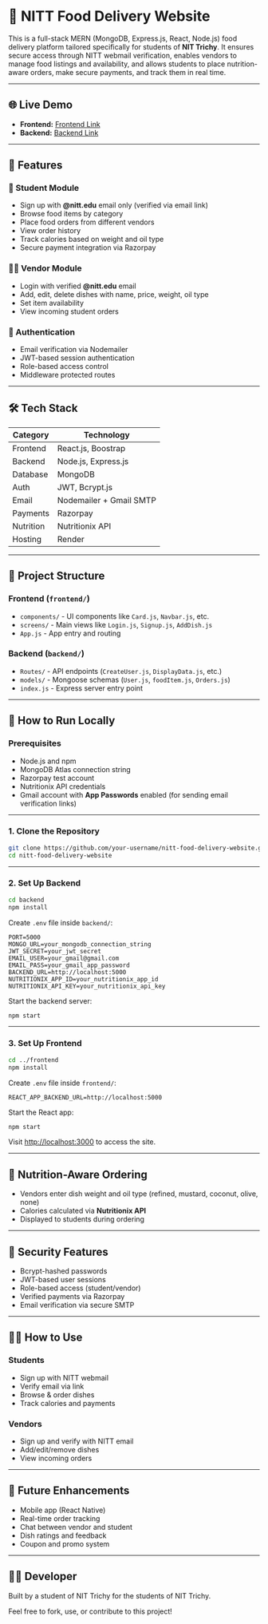 
# 🍱 NITT Food Delivery Website

This is a full-stack MERN (MongoDB, Express.js, React, Node.js) food delivery platform tailored specifically for students of **NIT Trichy**. It ensures secure access through NITT webmail verification, enables vendors to manage food listings and availability, and allows students to place nutrition-aware orders, make secure payments, and track them in real time.

---

## 🌐 Live Demo

- **Frontend:** [Frontend Link](https://nitt-food-delivery-website-frontend.onrender.com)
- **Backend:** [Backend Link](https://nitt-food-delivery-website-backend.onrender.com)

---

## 📌 Features

### 👤 Student Module
- Sign up with **@nitt.edu** email only (verified via email link)
- Browse food items by category
- Place food orders from different vendors
- View order history
- Track calories based on weight and oil type
- Secure payment integration via Razorpay

### 🧑‍🍳 Vendor Module
- Login with verified **@nitt.edu** email
- Add, edit, delete dishes with name, price, weight, oil type
- Set item availability
- View incoming student orders

### 🔐 Authentication
- Email verification via Nodemailer
- JWT-based session authentication
- Role-based access control
- Middleware protected routes

---

## 🛠️ Tech Stack

| Category   | Technology                          |
|------------|-------------------------------------|
| Frontend   | React.js, Boostrap                  |
| Backend    | Node.js, Express.js                 |
| Database   | MongoDB                             |
| Auth       | JWT, Bcrypt.js                      |
| Email      | Nodemailer + Gmail SMTP             |
| Payments   | Razorpay                            |
| Nutrition  | Nutritionix API                     |
| Hosting    | Render                              |

---

## 📁 Project Structure

### Frontend (`frontend/`)
- `components/` - UI components like `Card.js`, `Navbar.js`, etc.
- `screens/` - Main views like `Login.js`, `Signup.js`, `AddDish.js`
- `App.js` - App entry and routing

### Backend (`backend/`)
- `Routes/` - API endpoints (`CreateUser.js`, `DisplayData.js`, etc.)
- `models/` - Mongoose schemas (`User.js`, `foodItem.js`, `Orders.js`)
- `index.js` - Express server entry point

---

## 🚀 How to Run Locally

### Prerequisites
- Node.js and npm
- MongoDB Atlas connection string
- Razorpay test account
- Nutritionix API credentials
- Gmail account with **App Passwords** enabled (for sending email verification links)

---

### 1. Clone the Repository

```bash
git clone https://github.com/your-username/nitt-food-delivery-website.git
cd nitt-food-delivery-website
```

---

### 2. Set Up Backend

```bash
cd backend
npm install
```

Create `.env` file inside `backend/`:

```env
PORT=5000
MONGO_URL=your_mongodb_connection_string
JWT_SECRET=your_jwt_secret
EMAIL_USER=your_gmail@gmail.com
EMAIL_PASS=your_gmail_app_password
BACKEND_URL=http://localhost:5000
NUTRITIONIX_APP_ID=your_nutritionix_app_id
NUTRITIONIX_API_KEY=your_nutritionix_api_key
```

Start the backend server:

```bash
npm start
```

---

### 3. Set Up Frontend

```bash
cd ../frontend
npm install
```

Create `.env` file inside `frontend/`:

```env
REACT_APP_BACKEND_URL=http://localhost:5000
```

Start the React app:

```bash
npm start
```

Visit [http://localhost:3000](http://localhost:3000) to access the site.

---

## 🧠 Nutrition-Aware Ordering

- Vendors enter dish weight and oil type (refined, mustard, coconut, olive, none)
- Calories calculated via **Nutritionix API**
- Displayed to students during ordering

---

## 🔐 Security Features

- Bcrypt-hashed passwords
- JWT-based user sessions
- Role-based access (student/vendor)
- Verified payments via Razorpay
- Email verification via secure SMTP

---

## 🧑‍💻 How to Use

### Students
- Sign up with NITT webmail
- Verify email via link
- Browse & order dishes
- Track calories and payments

### Vendors
- Sign up and verify with NITT email
- Add/edit/remove dishes
- View incoming orders

---

## 🌱 Future Enhancements

- Mobile app (React Native)
- Real-time order tracking
- Chat between vendor and student
- Dish ratings and feedback
- Coupon and promo system

---

## 🙋‍♂️ Developer

Built by a student of NIT Trichy for the students of NIT Trichy.

Feel free to fork, use, or contribute to this project!
